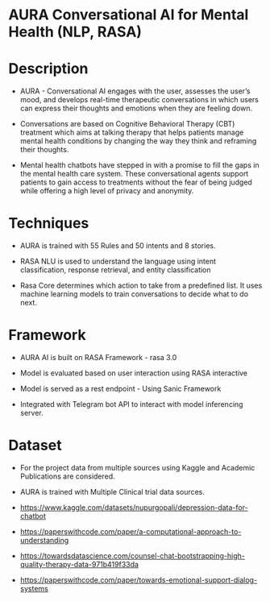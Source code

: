 # AURA Conversational AI for Mental Health (NLP, RASA)

# Description
- AURA - Conversational AI engages with the user, assesses the user’s mood, and develops real-time therapeutic conversations in which users can express their thoughts and emotions when they are feeling down. 

- Conversations are based on Cognitive Behavioral Therapy (CBT) treatment which aims at talking therapy that helps patients manage mental health conditions by changing the way they think and reframing their thoughts. 

- Mental health chatbots have stepped in with a promise to fill the gaps in the mental health care system. These conversational agents support patients to gain access to treatments without the fear of being judged while offering a high level of privacy and anonymity.

# Techniques
- AURA is trained with 55 Rules and 50 intents and 8 stories.

- RASA NLU is used to understand the language using intent classification, response retrieval, and entity classification

- Rasa Core determines which action to take from a predefined list. It uses machine learning models to train conversations to decide what to do next.

# Framework
- AURA AI is built on RASA Framework - rasa 3.0

- Model is evaluated based on user interaction using RASA interactive

- Model is served as a rest endpoint - Using Sanic Framework 

- Integrated with Telegram bot API to interact with model inferencing server.


# Dataset
- For the project data from multiple sources using Kaggle and Academic Publications are considered.

- AURA is trained with Multiple Clinical trial data sources.

- https://www.kaggle.com/datasets/nupurgopali/depression-data-for-chatbot
- https://paperswithcode.com/paper/a-computational-approach-to-understanding
- https://towardsdatascience.com/counsel-chat-bootstrapping-high-quality-therapy-data-971b419f33da
- https://paperswithcode.com/paper/towards-emotional-support-dialog-systems
